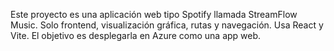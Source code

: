 <!-- Use this file to provide workspace-specific custom instructions to Copilot. For more details, visit https://code.visualstudio.com/docs/copilot/copilot-customization#_use-a-githubcopilotinstructionsmd-file -->

Este proyecto es una aplicación web tipo Spotify llamada StreamFlow Music. Solo frontend, visualización gráfica, rutas y navegación. Usa React y Vite. El objetivo es desplegarla en Azure como una app web.
